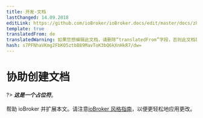 ```yaml
---
title: 开发-文档
lastChanged: 14.09.2018
editLink: https://github.com/ioBroker/ioBroker.docs/edit/master/docs/zh-cn/community/doc.md
template: true
translatedFrom: de
translatedWarning: 如果您想编辑此文档，请删除“translatedFrom”字段，否则此文档将再次自动翻译
hash: s7PFNhaVKmg2FbKO5ztbB89MavToK3bQ6kXnHkR7/dw=
---
```

# 协助创建文档
?> ***这是一个占位符***。<br><br>帮助 ioBroker 并扩展本文。请注意[ioBroker 风格指南](community/styleguidedoc)，以便更轻松地应用更改。